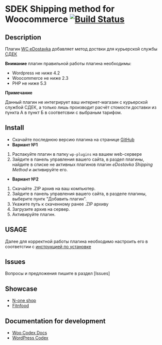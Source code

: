 # SDEK Shipping method for Woocommerce [![Build Status](https://travis-ci.org/kalbac/wc-edostavka.svg)](https://travis-ci.org/kalbac/wc-edostavka)

## Description

Плагин [WC eDostavka](https://github.com/kalbac/wc-edostavka) добавляет метод доствки для курьерской службы [СДЕК](http://edostavka.ru)

**Внимание** плагин правильной работы плагина необходимы:

* Wordpress не ниже 4.2
* Woocommerce не ниже 2.3
* PHP не ниже 5.3

**Примечание**

Данный плагин не интегрирует ваш интернет-магазин с курьерской службой СДЕК, а только лишь производит расчёт стомости доставки из пункта А в пункт Б в соответсвии с выбраным тарифом.

## Install

* Скачайте последнюю версию плагина на странице [GitHub](https://github.com/kalbac/wc-edostavka/releases/latest)
* **Вариант №1**
 1. Распакуйте плагин в папку `wp-plugins` на вашем web-сервере
 2. Зайдите в панель управления вашего сайта, в раздел плагины, найдите в списке не активных плагинов плагин *eDostavka Shipping Method* и активируйте его.
* **Вариант №2**
 1. Скачайте .ZIP архив на ваш компьютер.
 2. Зайдите в панель управления вашего сайта, в разделе плагины, выберите пунтк "Добавить плагин".
 3. Укажите путь к скаченному ранее .ZIP архиву
 4. Загрузите архив на сервер.
 5. Активируйте плагин.
 
## USAGE

Далее для корректной работы плагина необходимо настроить его в соответстии с [инструкцией по установке](http://www.edostavka.ru/website/edostavka/upload/custom/files/WP.pdf)

## Issues

Вопросы и предложения пишите в раздел [Issues]

## Showcase

* [N-one shop](https://n-one.ru/)
* [Fitnfood](https://fitnfood.ru/)

## Documentation for development

* [Woo Codex Docs](https://docs.woothemes.com/documentation/woocodex/)
* [WordPress Codex](http://codex.wordpress.org/)
 